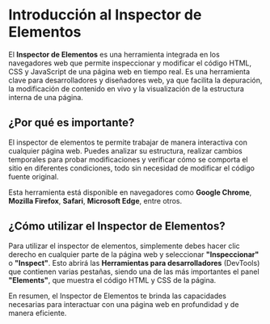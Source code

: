 # Introducción al Inspector de Elementos

El **Inspector de Elementos** es una herramienta integrada en los navegadores web que permite inspeccionar y modificar el código HTML, CSS y JavaScript de una página web en tiempo real. Es una herramienta clave para desarrolladores y diseñadores web, ya que facilita la depuración, la modificación de contenido en vivo y la visualización de la estructura interna de una página.

## ¿Por qué es importante?
El inspector de elementos te permite trabajar de manera interactiva con cualquier página web. Puedes analizar su estructura, realizar cambios temporales para probar modificaciones y verificar cómo se comporta el sitio en diferentes condiciones, todo sin necesidad de modificar el código fuente original.

Esta herramienta está disponible en navegadores como **Google Chrome**, **Mozilla Firefox**, **Safari**, **Microsoft Edge**, entre otros.

## ¿Cómo utilizar el Inspector de Elementos?
Para utilizar el inspector de elementos, simplemente debes hacer clic derecho en cualquier parte de la página web y seleccionar **"Inspeccionar"** o **"Inspect"**. Esto abrirá las **Herramientas para desarrolladores** (DevTools) que contienen varias pestañas, siendo una de las más importantes el panel **"Elements"**, que muestra el código HTML y CSS de la página.

En resumen, el Inspector de Elementos te brinda las capacidades necesarias para interactuar con una página web en profundidad y de manera eficiente.
